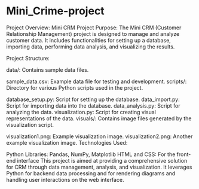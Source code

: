 # Mini_Crime-project

Project Overview: Mini CRM Project
Purpose:
The Mini CRM (Customer Relationship Management) project is designed to manage and analyze customer data. It includes functionalities for setting up a database, importing data, performing data analysis, and visualizing the results.

Project Structure:

data/: Contains sample data files.

sample_data.csv: Example data file for testing and development.
scripts/: Directory for various Python scripts used in the project.

database_setup.py: Script for setting up the database.
data_import.py: Script for importing data into the database.
data_analysis.py: Script for analyzing the data.
visualization.py: Script for creating visual representations of the data.
visuals/: Contains image files generated by the visualization script.

visualization1.png: Example visualization image.
visualization2.png: Another example visualization image.
Technologies Used:

Python Libraries: Pandas, NumPy, Matplotlib
HTML and CSS: For the front-end interface
This project is aimed at providing a comprehensive solution for CRM through data management, analysis, and visualization. It leverages Python for backend data processing and  for rendering diagrams and handling user interactions on the web interface.






